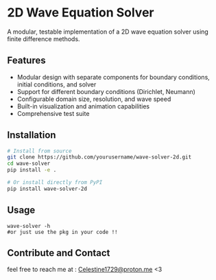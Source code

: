 # 2D Wave Equation Solver

A modular, testable implementation of a 2D wave equation solver using finite difference methods.

## Features

- Modular design with separate components for boundary conditions, initial conditions, and solver
- Support for different boundary conditions (Dirichlet, Neumann)
- Configurable domain size, resolution, and wave speed
- Built-in visualization and animation capabilities
- Comprehensive test suite

## Installation

```bash
# Install from source
git clone https://github.com/yourusername/wave-solver-2d.git
cd wave-solver
pip install -e .

# Or install directly from PyPI
pip install wave-solver-2d
```
## Usage
```
wave-solver -h
#or just use the pkg in your code !!
```
## Contribute and Contact

feel free to reach me at : Celestine1729@proton.me <3
